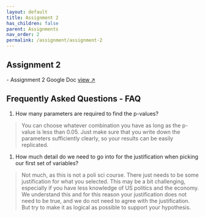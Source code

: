 ```yaml
---
layout: default
title: Assignment 2
has_children: false
parent: Assignments
nav_order: 2
permalink: /assignment/assignment-2
---
```


<h2>Assignment 2</h2>
- Assignment 2 Google Doc <a href="https://docs.google.com/document/d/1SUMHhSXSYsHIZA-kY_yCzY8mZzHupKzBLzVk1zM0mNU/edit?usp=sharing" target="_blank" rel="noopener">view &#x2197;</a>

<h2>Frequently Asked Questions - FAQ</h2>

1. How many parameters are required to find the p-values?
>You can choose whatever combination you have as long as the p-value is less than 0.05. Just make sure that you write down the parameters sufficiently clearly, so your results can be easily replicated.
1. How much detail do we need to go into for the justification when picking our first set of variables?
>Not much, as this is not a poli sci course. There just needs to be some justification for what you selected. This may be a bit challenging, especially if you have less knowledge of US politics and the economy. We understand this and for this reason your justification does not need to be true, and we do not need to agree with the justification. But try to make it as logical as possible to support your hypothesis.